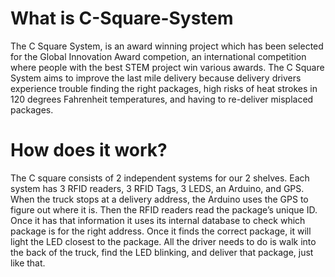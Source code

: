 # What is C-Square-System
The C Square System, is an award winning project which has been selected for the Global Innovation Award competion, an international competition where people with the best STEM project win various awards. The C Square System aims to improve the last mile delivery because delivery drivers experience trouble finding the right packages, high risks of heat strokes in 120 degrees Fahrenheit temperatures, and having to re-deliver misplaced packages.
# How does it work?
The C square consists of 2 independent systems for our 2 shelves. Each system has 3 RFID readers, 3 RFID Tags, 3 LEDS, an Arduino, and GPS. When the truck stops at a delivery address, the Arduino uses the GPS to figure out where it is. Then the RFID readers read the package’s unique ID. Once it has that information it uses its internal database to check which package is for the right address. Once it finds the correct package, it will light the LED closest to the package. All the driver needs to do is walk into the back of the truck, find the LED blinking, and deliver that package, just like that.
